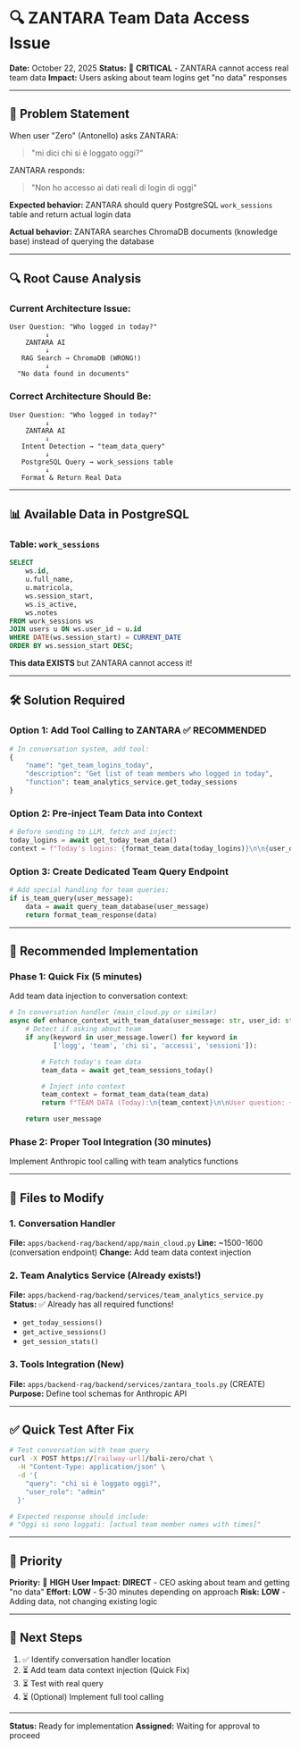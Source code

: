 # 🔍 ZANTARA Team Data Access Issue

**Date:** October 22, 2025
**Status:** 🔴 **CRITICAL** - ZANTARA cannot access real team data
**Impact:** Users asking about team logins get "no data" responses

---

## 🚨 Problem Statement

When user "Zero" (Antonello) asks ZANTARA:
> "mi dici chi si è loggato oggi?"

ZANTARA responds:
> "Non ho accesso ai dati reali di login di oggi"

**Expected behavior:** ZANTARA should query PostgreSQL `work_sessions` table and return actual login data

**Actual behavior:** ZANTARA searches ChromaDB documents (knowledge base) instead of querying the database

---

## 🔍 Root Cause Analysis

### Current Architecture Issue:

```
User Question: "Who logged in today?"
         ↓
    ZANTARA AI
         ↓
   RAG Search → ChromaDB (WRONG!)
         ↓
  "No data found in documents"
```

### Correct Architecture Should Be:

```
User Question: "Who logged in today?"
         ↓
    ZANTARA AI
         ↓
   Intent Detection → "team_data_query"
         ↓
   PostgreSQL Query → work_sessions table
         ↓
   Format & Return Real Data
```

---

## 📊 Available Data in PostgreSQL

### Table: `work_sessions`
```sql
SELECT
    ws.id,
    u.full_name,
    u.matricola,
    ws.session_start,
    ws.is_active,
    ws.notes
FROM work_sessions ws
JOIN users u ON ws.user_id = u.id
WHERE DATE(ws.session_start) = CURRENT_DATE
ORDER BY ws.session_start DESC;
```

**This data EXISTS** but ZANTARA cannot access it!

---

## 🛠️ Solution Required

### Option 1: Add Tool Calling to ZANTARA ✅ RECOMMENDED
```python
# In conversation system, add tool:
{
    "name": "get_team_logins_today",
    "description": "Get list of team members who logged in today",
    "function": team_analytics_service.get_today_sessions
}
```

### Option 2: Pre-inject Team Data into Context
```python
# Before sending to LLM, fetch and inject:
today_logins = await get_today_team_data()
context = f"Today's logins: {format_team_data(today_logins)}\n\n{user_query}"
```

### Option 3: Create Dedicated Team Query Endpoint
```python
# Add special handling for team queries:
if is_team_query(user_message):
    data = await query_team_database(user_message)
    return format_team_response(data)
```

---

## 🎯 Recommended Implementation

### Phase 1: Quick Fix (5 minutes)
Add team data injection to conversation context:

```python
# In conversation handler (main_cloud.py or similar)
async def enhance_context_with_team_data(user_message: str, user_id: str):
    # Detect if asking about team
    if any(keyword in user_message.lower() for keyword in
           ['logg', 'team', 'chi si', 'accessi', 'sessioni']):

        # Fetch today's team data
        team_data = await get_team_sessions_today()

        # Inject into context
        team_context = format_team_data(team_data)
        return f"TEAM DATA (Today):\n{team_context}\n\nUser question: {user_message}"

    return user_message
```

### Phase 2: Proper Tool Integration (30 minutes)
Implement Anthropic tool calling with team analytics functions

---

## 📝 Files to Modify

### 1. Conversation Handler
**File:** `apps/backend-rag/backend/app/main_cloud.py`
**Line:** ~1500-1600 (conversation endpoint)
**Change:** Add team data context injection

### 2. Team Analytics Service (Already exists!)
**File:** `apps/backend-rag/backend/services/team_analytics_service.py`
**Status:** ✅ Already has all required functions!
- `get_today_sessions()`
- `get_active_sessions()`
- `get_session_stats()`

### 3. Tools Integration (New)
**File:** `apps/backend-rag/backend/services/zantara_tools.py` (CREATE)
**Purpose:** Define tool schemas for Anthropic API

---

## ✅ Quick Test After Fix

```bash
# Test conversation with team query
curl -X POST https://[railway-url]/bali-zero/chat \
  -H "Content-Type: application/json" \
  -d '{
    "query": "chi si è loggato oggi?",
    "user_role": "admin"
  }'

# Expected response should include:
# "Oggi si sono loggati: [actual team member names with times]"
```

---

## 🚀 Priority

**Priority:** 🔴 **HIGH**
**User Impact:** **DIRECT** - CEO asking about team and getting "no data"
**Effort:** **LOW** - 5-30 minutes depending on approach
**Risk:** **LOW** - Adding data, not changing existing logic

---

## 📌 Next Steps

1. ✅ Identify conversation handler location
2. ⏳ Add team data context injection (Quick Fix)
3. ⏳ Test with real query
4. ⏳ (Optional) Implement full tool calling

---

**Status:** Ready for implementation
**Assigned:** Waiting for approval to proceed
